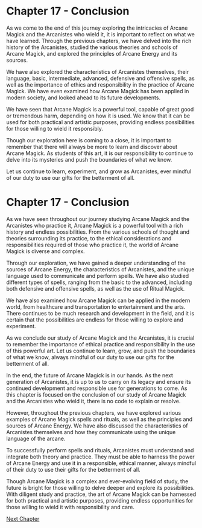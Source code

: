 # Chapter 17 - Conclusion

As we come to the end of this journey exploring the intricacies of Arcane Magick and the Arcanistes who wield it, it is important to reflect on what we have learned. Through the previous chapters, we have delved into the rich history of the Arcanistes, studied the various theories and schools of Arcane Magick, and explored the principles of Arcane Energy and its sources.

We have also explored the characteristics of Arcanistes themselves, their language, basic, intermediate, advanced, defensive and offensive spells, as well as the importance of ethics and responsibility in the practice of Arcane Magick. We have even examined how Arcane Magick has been applied in modern society, and looked ahead to its future developments.

We have seen that Arcane Magick is a powerful tool, capable of great good or tremendous harm, depending on how it is used. We know that it can be used for both practical and artistic purposes, providing endless possibilities for those willing to wield it responsibly.

Though our exploration here is coming to a close, it is important to remember that there will always be more to learn and discover about Arcane Magick. As students of this art, it is our responsibility to continue to delve into its mysteries and push the boundaries of what we know.

Let us continue to learn, experiment, and grow as Arcanistes, ever mindful of our duty to use our gifts for the betterment of all.
# Chapter 17 - Conclusion

As we have seen throughout our journey studying Arcane Magick and the Arcanistes who practice it, Arcane Magick is a powerful tool with a rich history and endless possibilities. From the various schools of thought and theories surrounding its practice, to the ethical considerations and responsibilities required of those who practice it, the world of Arcane Magick is diverse and complex.

Through our exploration, we have gained a deeper understanding of the sources of Arcane Energy, the characteristics of Arcanistes, and the unique language used to communicate and perform spells. We have also studied different types of spells, ranging from the basic to the advanced, including both defensive and offensive spells, as well as the use of Ritual Magick.

We have also examined how Arcane Magick can be applied in the modern world, from healthcare and transportation to entertainment and the arts. There continues to be much research and development in the field, and it is certain that the possibilities are endless for those willing to explore and experiment.

As we conclude our study of Arcane Magick and the Arcanistes, it is crucial to remember the importance of ethical practice and responsibility in the use of this powerful art. Let us continue to learn, grow, and push the boundaries of what we know, always mindful of our duty to use our gifts for the betterment of all.

In the end, the future of Arcane Magick is in our hands. As the next generation of Arcanistes, it is up to us to carry on its legacy and ensure its continued development and responsible use for generations to come.
As this chapter is focused on the conclusion of our study of Arcane Magick and the Arcanistes who wield it, there is no code to explain or resolve.

However, throughout the previous chapters, we have explored various examples of Arcane Magick spells and rituals, as well as the principles and sources of Arcane Energy. We have also discussed the characteristics of Arcanistes themselves and how they communicate using the unique language of the arcane.

To successfully perform spells and rituals, Arcanistes must understand and integrate both theory and practice. They must be able to harness the power of Arcane Energy and use it in a responsible, ethical manner, always mindful of their duty to use their gifts for the betterment of all.

Though Arcane Magick is a complex and ever-evolving field of study, the future is bright for those willing to delve deeper and explore its possibilities. With diligent study and practice, the art of Arcane Magick can be harnessed for both practical and artistic purposes, providing endless opportunities for those willing to wield it with responsibility and care.


[Next Chapter](18_Chapter18.md)